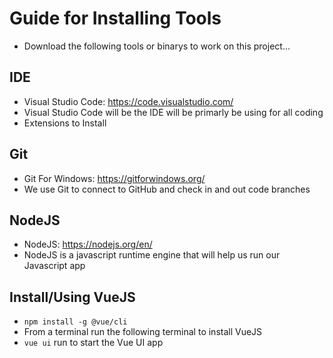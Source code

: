 # Guide for Installing Tools

- Download the following tools or binarys to work on this project... 

## IDE

- Visual Studio Code: https://code.visualstudio.com/
- Visual Studio Code will be the IDE will be primarly be using for all coding
- Extensions to Install


## Git

- Git For Windows: https://gitforwindows.org/
- We use Git to connect to GitHub and check in and out code branches

## NodeJS

- NodeJS: https://nodejs.org/en/
- NodeJS is a javascript runtime engine that will help us run our Javascript app

## Install/Using VueJS

- `npm install -g @vue/cli`
- From a terminal run the following terminal to install VueJS 
- `vue ui` run to start the Vue UI app


